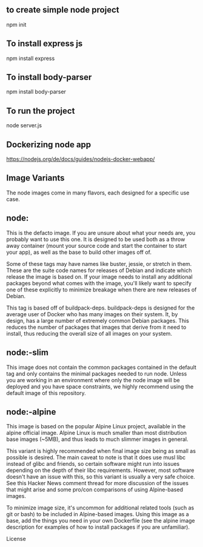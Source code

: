 to create simple node project
-----------------------------
npm init

To install express  js
----------------------
npm install express

To install body-parser
-----------------------
npm install body-parser


To run the project
-----------------------
node server.js

Dockerizing node app
--------------------
https://nodejs.org/de/docs/guides/nodejs-docker-webapp/


Image Variants
----------------
The node images come in many flavors, each designed for a specific use case.

node:<version>
  ------------
This is the defacto image. If you are unsure about what your needs are, you probably want to use this one. It is designed to be used both as a throw away container (mount your source code and start the container to start your app), as well as the base to build other images off of.

Some of these tags may have names like buster, jessie, or stretch in them. These are the suite code names for releases of Debian and indicate which release the image is based on. If your image needs to install any additional packages beyond what comes with the image, you'll likely want to specify one of these explicitly to minimize breakage when there are new releases of Debian.

This tag is based off of buildpack-deps. buildpack-deps is designed for the average user of Docker who has many images on their system. It, by design, has a large number of extremely common Debian packages. This reduces the number of packages that images that derive from it need to install, thus reducing the overall size of all images on your system.

node:<version>-slim
-------------------
This image does not contain the common packages contained in the default tag and only contains the minimal packages needed to run node. Unless you are working in an environment where only the node image will be deployed and you have space constraints, we highly recommend using the default image of this repository.

node:<version>-alpine
---------------------
This image is based on the popular Alpine Linux project, available in the alpine official image. Alpine Linux is much smaller than most distribution base images (~5MB), and thus leads to much slimmer images in general.

This variant is highly recommended when final image size being as small as possible is desired. The main caveat to note is that it does use musl libc instead of glibc and friends, so certain software might run into issues depending on the depth of their libc requirements. However, most software doesn't have an issue with this, so this variant is usually a very safe choice. See this Hacker News comment thread for more discussion of the issues that might arise and some pro/con comparisons of using Alpine-based images.

To minimize image size, it's uncommon for additional related tools (such as git or bash) to be included in Alpine-based images. Using this image as a base, add the things you need in your own Dockerfile (see the alpine image description for examples of how to install packages if you are unfamiliar).

License
